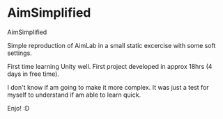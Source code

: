 # AimSimplified
AimSimplified

Simple reproduction of AimLab in a small static excercise with some soft settings.

First time learning Unity well.
First project developed in approx 18hrs (4 days in free time).

I don't know if am going to make it more complex. 
It was just a test for myself to understand if am able to learn quick.

Enjo! :D

